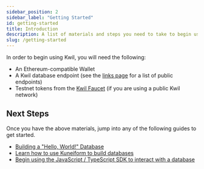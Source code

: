 ```yaml
---
sidebar_position: 2
sidebar_label: "Getting Started"
id: getting-started
title: Introduction
description: A list of materials and steps you need to take to begin using Kwil!
slug: /getting-started
---
```


In order to begin using Kwil, you will need the following:

- An Ethereum-compatible Wallet
- A Kwil database endpoint (see the [links page](./links.md) for a list of public endpoints)
- Testnet tokens from the [Kwil Faucet](<https://faucet.kwil.com>) (if you are using a public Kwil network)

## Next Steps

Once you have the above materials, jump into any of the following guides to get started.

- [Building a "Hello, World!" Database](./tutorials/hello-world-application/creating-the-database.md)
- [Learn how to use Kuneiform to build databases](./kuneiform/introduction.md)
- [Begin using the JavaScript / TypeScript SDK to interact with a database](./sdks/js-ts.md)
